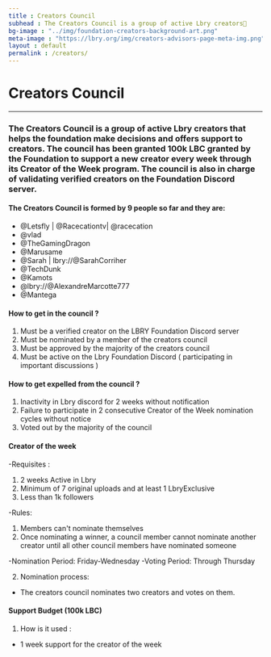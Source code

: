 ```yaml
---
title : Creators Council
subhead : The Creators Council is a group of active Lbry creators🎥
bg-image : "../img/foundation-creators-background-art.png"
meta-image : "https://lbry.org/img/creators-advisors-page-meta-img.png"
layout : default
permalink : /creators/
---
```


# Creators Council 
---
### The Creators Council is a group of active Lbry creators that helps the foundation make decisions and offers support to creators. The council has been granted 100k LBC granted by the Foundation to support a new creator every week through its Creator of the Week program. The council is also in charge of validating verified creators on the Foundation Discord server.

#### The Creators Council is formed by 9 people so far and they are:
- @Letsfly | @Racecationtv| @racecation
- @vlad
- @TheGamingDragon
- @Marusame
- @Sarah | lbry://@SarahCorriher 
- @TechDunk
- @Kamots
- @lbry://@AlexandreMarcotte777
- @Mantega

#### How to get in the council ? 
1. Must be a verified creator on the LBRY Foundation Discord server
2. Must be nominated by a member of the creators council
3. Must be approved by the majority of the creators council
3. Must be active on the Lbry Foundation Discord ( participating in important discussions )

#### How to get expelled from the council ?
1. Inactivity in Lbry discord for 2 weeks without notification
2. Failure to participate in 2 consecutive Creator of the Week nomination cycles without notice
3. Voted out by the majority of the council

#### Creator of the week
 
-Requisites : 

  1) 2 weeks Active in Lbry
  2) Minimum of 7 original uploads and at least 1 LbryExclusive
  3) Less than 1k followers

-Rules:
 
  1) Members can't nominate themselves
  2) Once nominating a winner, a council member cannot nominate another creator until all other council members have nominated someone

-Nomination Period: Friday-Wednesday 
-Voting Period: Through Thursday

  2) Nomination process:
 
- The creators council nominates two creators and votes on them.

#### Support Budget (100k LBC) 

1) How is it used : 

- 1 week support for the creator of the week
